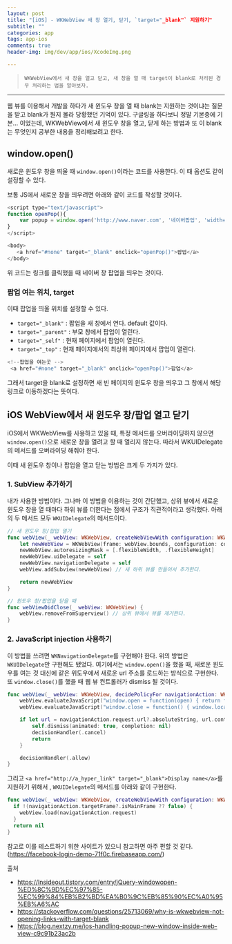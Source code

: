 ```yaml
---  
layout: post  
title: "[iOS] - WKWebView 새 창 열기, 닫기, `target="_blank"` 지원하기"  
subtitle: ""  
categories: app
tags: app-ios 
comments: true  
header-img: img/dev/app/ios/XcodeImg.png

---  
```

  
> `WKWebView에서 새 창을 열고 닫고, 새 창을 열 때 target이 blank로 처리된 경우 처리하는 법을 알아보자.`  

---

웹 뷰를 이용해서 개발을 하다가 새 윈도우 창을 열 때 blank는 지원하는 것이냐는 질문을 받고 blank가 뭔지 몰라
당황했던 기억이 있다. 구글링을 하다보니 정말 기본중에 기본... 이었는데, WKWebView에서 새 윈도우 창을 열고, 닫게 하는 방법과 
또 이 blank는 무엇인지 공부한 내용을 정리해보려고 한다.

## window.open()

새로운 윈도우 창을 띄울 때 `window.open()`이라는 코드를 사용한다. 이 때 옵션도 같이 설정할 수 있다.

보통 JS에서 새로운 창을 띄우려면 아래와 같이 코드를 작성할 것이다.

```javascript
<script type="text/javascript">
function openPop(){
    var popup = window.open('http://www.naver.com', '네이버팝업', 'width=700px,height=800px,scrollbars=yes');
}
</script>

<body>
   <a href="#none" target="_blank" onclick="openPop()">팝업</a>
</body>
```

위 코드는 링크를 클릭했을 때 네이버 창 팝업을 띄우는 것이다. 

### 팝업 여는 위치, target

이때 팝업을 띄울 위치를 설정할 수 있다.

* `target="_blank"` : 팝업을 새 창에서 연다. default 값이다.
* `target="_parent"` : 부모 창에서 팝업이 열린다.
* `target="_self"` : 현재 페이지에서 팝업이 열린다.
* `target="_top"` : 현재 페이지에서의 최상위 페이지에서 팝업이 열린다.

```js
<!--팝업을 여는곳 -->
 <a href="#none" target="_blank" onclick="openPop()">팝업</a>
```

그래서 target을 blank로 설정하면 새 빈 페이지의 윈도우 창을 띄우고 그 창에서 해당 링크로 이동하겠다는 뜻이다.

## iOS WebView에서 새 윈도우 창/팝업 열고 닫기

iOS에서 WKWebView를 사용하고 있을 때, 특정 메서드를 오버라이딩하지 않으면 `window.open()`으로 새로운 창을 열려고 할 때
열리지 않는다. 따라서 WKUIDelegate의 메서드를 오버라이딩 해줘야 한다.

이때 새 윈도우 창이나 팝업을 열고 닫는 방법은 크게 두 가지가 있다.

### 1. SubView 추가하기

내가 사용한 방법이다. 그나마 이 방법을 이용하는 것이 간단했고, 상위 뷰에서 새로운 윈도우 창을 열 때마다 하위 뷰를 더한다는 점에서
구조가 직관적이라고 생각했다. 아래의 두 메서드 모두 `WKUIDelegate`의 메서드이다. 

```swift
// 새 윈도우 창/팝업 열기
func webView(_ webView: WKWebView, createWebViewWith configuration: WKWebViewConfiguration, for navigationAction: WKNavigationAction, windowFeatures: WKWindowFeatures) -> WKWebView? {
    let newWebView = WKWebView(frame: webView.bounds, configuration: configuration)
    newWebView.autoresizingMask = [.flexibleWidth, .flexibleHeight]
    newWebView.uiDelegate = self
    newWebView.navigationDelegate = self 
    webView.addSubview(newWebView) // 새 하위 뷰를 만들어서 추가한다.

    return newWebView
}

// 윈도우 창/팝업을 닫을 때
func webViewDidClose(_ webView: WKWebView) {
    webView.removeFromSuperview() // 상위 뷰에서 뷰를 제거한다.
}
```

### 2. JavaScript injection 사용하기

이 방법을 쓰려면 `WKNavigationDelegate`를 구현해야 한다. 위의 방법은 `WKUIDelegate`만 구현해도 됐었다.
여기에서는 `window.open()`을 했을 때, 새로운 윈도우를 여는 것 대신에 같은 위도우에서 새로운 url 주소를 로드하는 방식으로 구현한다.
또 `window.close()`를 했을 때 웹 뷰 컨트롤러가 dismiss 될 것이다.

```swift
func webView(_ webView: WKWebView, decidePolicyFor navigationAction: WKNavigationAction, decisionHandler: @escaping (WKNavigationActionPolicy) -> Void) {
    webView.evaluateJavaScript("window.open = function(open) { return function (url, name, features) { window.location.href = url; return window; }; } (window.open);", completionHandler: nil)
    webView.evaluateJavaScript("window.close = function() { window.location.href = 'myapp://closewebview'; }", completionHandler: nil)

    if let url = navigationAction.request.url?.absoluteString, url.contains("myapp://closewebview") {
        self.dismiss(animated: true, completion: nil)
        decisionHandler(.cancel)
        return
    }

    decisionHandler(.allow)
}
```

그리고 `<a href="http://a_hyper_link" target="_blank">Display name</a>`를 지원하기 위해서 , `WKUIDelegate`의 메서드를 아래와 같이 구현한다.

```swift
func webView(_ webView: WKWebView, createWebViewWith configuration: WKWebViewConfiguration, for navigationAction: WKNavigationAction, windowFeatures: WKWindowFeatures) -> WKWebView? {
  if !(navigationAction.targetFrame?.isMainFrame ?? false) {
    webView.load(navigationAction.request)
  }
  return nil
}
```

참고로 이를 테스트하기 위한 사이트가 있으니 참고하면 아주 편할 것 같다.(https://facebook-login-demo-71f0c.firebaseapp.com/)


출처

* https://lnsideout.tistory.com/entry/jQuery-windowopen-%ED%8C%9D%EC%97%85-%EC%99%84%EB%B2%BD%EA%B0%9C%EB%85%90%EC%A0%95%EB%A6%AC
* https://stackoverflow.com/questions/25713069/why-is-wkwebview-not-opening-links-with-target-blank
* https://blog.nextzy.me/ios-handling-popup-new-window-inside-web-view-c9c91b23ac2b

